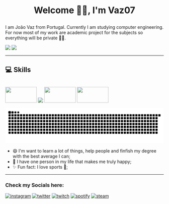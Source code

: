 # <p align=center> Welcome 👋🏼, I'm Vaz07 </p>

I am João Vaz from Portugal. Currently I am studying computer engineering. For now most of my work are academic project for the subjects so everything will be private 🤷‍♂️. 

<div style=" display: inline-block">
 <img src= "https://github-readme-stats.vercel.app/api?username=Vaz07&theme=dark&show_icons=true&include_all_commits=true&count_private=true" />
 <img src= "https://github-readme-stats.vercel.app/api/top-langs/?username=Vaz07&theme=dark" />
</div>

---
## 💻 Skills
<div style=" display: inline-block"><br>
 <img height="50" width="100" src="https://cdn.jsdelivr.net/gh/devicons/devicon/icons/python/python-original.svg" />
 <img height="50" width="" src="https://cdn.jsdelivr.net/gh/devicons/devicon/icons/java/java-original-wordmark.svg" />
 <img height="50" width="100" src="https://cdn.jsdelivr.net/gh/devicons/devicon/icons/matlab/matlab-original.svg" />
 <img height="50" width="100" src="https://cdn.jsdelivr.net/gh/devicons/devicon/icons/numpy/numpy-original.svg" />
</div>

![Snake animation](https://github.com/Vaz07/Vaz07/blob/output/github-contribution-grid-snake.svg)

* 😄 I'm want to learn a lot of things, help people and finfish my degree with the best average I can;
* 🥰 I have one person in my life that makes me truly happy;
* ✨ Fun fact: I love sports 🏀; 
---
### **Check my Socials here:**

 [<img src='https://img.shields.io/badge/Instagram-E4405F?style=for-the-badge&logo=instagram&logoColor=white' alt='instagram' height='30' >](https://www.instagram.com/jvaz010/?hl=pt)
  [<img src='https://img.shields.io/badge/Twitter-1DA1F2?style=for-the-badge&logo=twitter&logoColor=white' alt='twitter' height='30'>](https://twitter.com/Jvaz010)
  [<img src='https://img.shields.io/badge/Twitch-9146FF?style=for-the-badge&logo=twitch&logoColor=white' alt='twitch' height='30'>](https://www.twitch.tv/vaz010)
  [<img src='https://img.shields.io/badge/Spotify-1ED760?&style=for-the-badge&logo=spotify&logoColor=white' alt='spotify' height='30'>](https://open.spotify.com/user/21mbufsyjhclyqebmrtfxljdq)
  [<img src='https://img.shields.io/badge/Steam-000000?style=for-the-badge&logo=steam&logoColor=white' alt='steam' height='30'>](https://steamcommunity.com/profiles/76561198263199752/)
  

